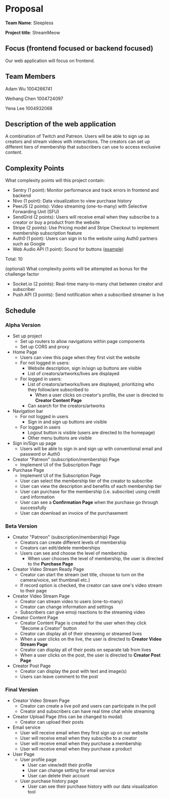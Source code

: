 # Proposal

**Team Name**: Sleepless

**Project title**: StreamMeow

## Focus (frontend focused or backend focused)

Our web application will focus on frontend.

## Team Members

Adam Wu 1004266741

Weihang Chen 1004724097

Yena Lee 1004932068

## Description of the web application

A combination of Twitch and Patreon. Users will be able to sign up as creators and stream videos with interactions. The creators can set up different tiers of membership that subscribers can use to access exclusive content.

## Complexity Points

What complexity points will this project contain:

- Sentry (1 point): Monitor performance and track errors in frontend and backend
- Nivo (1 point): Data visualization to view purchase history
- PeerJS (2 points): Video streaming (one-to-many) with Selective Forwarding Unit (SFU)
- SendGrid (2 points): Users will receive email when they subscribe to a creator or buy a product from the website
- Stripe (2 points): Use Pricing model and Stripe Checkout to implement membership subscription feature
- Auth0 (1 point): Users can sign in to the website using Auth0 partners such as Google
- Web Audio API (1 point): Sound for buttons ([example](https://css-tricks.com/form-validation-web-audio/))

Total: 10

(optional) What complexity points will be attempted as bonus for the challenge factor

- Socket.io (2 points): Real-time many-to-many chat between creator and subscriber
- Push API (3 points): Send notification when a subscribed streamer is live

## Schedule

### Alpha Version

- Set up project
  - Set up routers to allow navigations within page components
  - Set up CORS and proxy
- Home Page
  - Users can view this page when they first visit the website
  - For not logged in users:
    - Website description, sign in/sign up buttons are visible
    - List of creators/artworks/lives are displayed
  - For logged in users:
    - List of creators/artworks/lives are displayed, prioritizing who they follow/are subscribed to
      - When a user clicks on creator's profile, the user is directed to **Creator Content Page**
    - Can search for the creators/artworks
- Navigation bar
  - For not logged in users
    - Sign in and sign up buttons are visible
  - For logged in users
    - Logout button is visible (users are directed to the homepage)
    - Other menu buttons are visible
- Sign in/Sign up page
  - Users will be able to sign in and sign up with conventional email and password or Auth0
- Creator "Patreon" (subscription/membership) Page
  - Implement UI of the Subscription Page
- Purchase Page
  - Implement UI of the Subscription Page
  - User can select the membership tier of the creator to subscribe
  - User can view the description and benefits of each membership tier
  - User can purchase for the membership (i.e. subscribe) using credit card information
  - User can see a **Confirmation Page** when the purchase go through successfully
  - User can download an invoice of the purchasement

### Beta Version

- Creator "Patreon" (subscription/membership) Page
  - Creators can create different levels of membership
  - Creators can edit/delete memberships
  - Users can see and choose the level of membership
    - When user chooses the level of membership, the user is directed to the **Purchase Page**
- Creator Video Stream Ready Page
  - Creator can start the stream (set title, choose to turn on the camera/voice, set thumbnail etc.)
  - If record option is checked, the creator can save one's video stream to their page
- Creator Video Stream Page
  - Creator can stream video to users (one-to-many)
  - Creator can change information and settings
  - Subscribers can give emoji reactions to the streaming video
- Creator Content Page
  - Creator Content Page is created for the user when they click "Become a Creator" button
  - Creator can display all of their streaming or streamed lives
  - When a user clicks on the live, the user is directed to **Creator Video Stream Page**
  - Creator can display all of their posts on separate tab from lives
  - When a user clicks on the post, the user is directed to **Creator Post Page**
- Creator Post Page
  - Creator can display the post with text and image(s)
  - Users can leave comment to the post

### Final Version

- Creator Video Stream Page
  - Creator can create a live poll and users can participate in the poll
  - Creator and subscribers can have real time chat while streaming
- Creator Upload Page (this can be changed to modal)
  - Creator can upload their posts
- Email service
  - User will receive email when they first sign up on our website
  - User will receive email when they subscribe to a creator
  - User will receive email when they purchase a membership
  - User will receive email when they purchase a product
- User Page
  - User profile page
    - User can view/edit their profile
    - User can change setting for email service
    - User can delete their account
  - User purchase history page
    - User can see their purchase history with our data visualization tool
